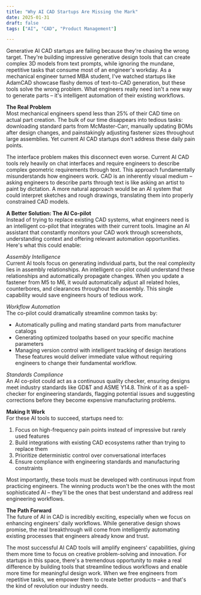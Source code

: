 ```yaml
---
title: "Why AI CAD Startups Are Missing the Mark"
date: 2025-01-31
draft: false
tags: ["AI", "CAD", "Product Management"]

---
```


Generative AI CAD startups are failing because they're chasing the wrong target. They're building impressive generative design tools that can create complex 3D models from text prompts, while ignoring the mundane, repetitive tasks that consume most of an engineer's workday. As a mechanical engineer turned MBA student, I've watched startups like AdamCAD showcase flashy demos of text-to-CAD generation, but these tools solve the wrong problem. What engineers really need isn't a new way to generate parts – it's intelligent automation of their existing workflows.

**The Real Problem** \
Most mechanical engineers spend less than 25% of their CAD time on actual part creation. The bulk of our time disappears into tedious tasks: downloading standard parts from McMaster-Carr, manually updating BOMs after design changes, and painstakingly adjusting fastener sizes throughout large assemblies. Yet current AI CAD startups don’t address these daily pain points.

The interface problem makes this disconnect even worse. Current AI CAD tools rely heavily on chat interfaces and require engineers to describe complex geometric requirements through text. This approach fundamentally misunderstands how engineers work. CAD is an inherently visual medium – asking engineers to describe parts through text is like asking an artist to paint by dictation. A more natural approach would be an AI system that could interpret sketches and rough drawings, translating them into properly constrained CAD models.

**A Better Solution: The AI Co-pilot** \
Instead of trying to replace existing CAD systems, what engineers need is an intelligent co-pilot that integrates with their current tools. Imagine an AI assistant that constantly monitors your CAD work through screenshots, understanding context and offering relevant automation opportunities. Here's what this could enable:

*Assembly Intelligence* \
Current AI tools focus on generating individual parts, but the real complexity lies in assembly relationships. An intelligent co-pilot could understand these relationships and automatically propagate changes. When you update a fastener from M5 to M6, it would automatically adjust all related holes, counterbores, and clearances throughout the assembly. This single capability would save engineers hours of tedious work.

*Workflow Automation* \
The co-pilot could dramatically streamline common tasks by:
- Automatically pulling and mating standard parts from manufacturer catalogs
- Generating optimized toolpaths based on your specific machine parameters
- Managing version control with intelligent tracking of design iterations
These features would deliver immediate value without requiring engineers to change their fundamental workflow.

*Standards Compliance* \
An AI co-pilot could act as a continuous quality checker, ensuring designs meet industry standards like GD&T and ASME Y14.8. Think of it as a spell-checker for engineering standards, flagging potential issues and suggesting corrections before they become expensive manufacturing problems.

**Making It Work** \
For these AI tools to succeed, startups need to:
1. Focus on high-frequency pain points instead of impressive but rarely used features
2. Build integrations with existing CAD ecosystems rather than trying to replace them
3. Prioritize deterministic control over conversational interfaces
4. Ensure compliance with engineering standards and manufacturing constraints

Most importantly, these tools must be developed with continuous input from practicing engineers. The winning products won't be the ones with the most sophisticated AI – they'll be the ones that best understand and address real engineering workflows.

**The Path Forward** \
The future of AI in CAD is incredibly exciting, especially when we focus on enhancing engineers' daily workflows. While generative design shows promise, the real breakthrough will come from intelligently automating existing processes that engineers already know and trust.

The most successful AI CAD tools will amplify engineers' capabilities, giving them more time to focus on creative problem-solving and innovation. For startups in this space, there's a tremendous opportunity to make a real difference by building tools that streamline tedious workflows and enable more time for meaningful design work. When we free engineers from repetitive tasks, we empower them to create better products – and that's the kind of revolution our industry needs.

 
